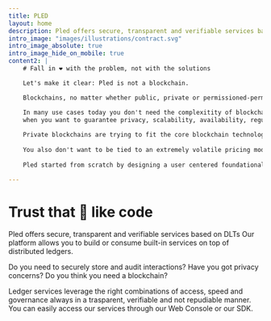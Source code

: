 ```yaml
---
title: PLED
layout: home
description: Pled offers secure, transparent and verifiable services based on DLTs.
intro_image: "images/illustrations/contract.svg"
intro_image_absolute: true
intro_image_hide_on_mobile: true
content2: |
    # Fall in ❤️ with the problem, not with the solutions

    Let's make it clear: Pled is not a blockchain.

    Blockchains, no matter whether public, private or permissioned-permissionless, are a speicific form of DLTs that have specific requirements and constraints. Blockchains are solutions to a class of problem that requires transparency, security and incentive mechanisms.  

    In many use cases today you don't need the complexitity of blockchains to tackle trust-related problems and sometimes you should not use it especially when you have 
    when you want to guarantee privacy, scalability, availability, regulatory and jurisdctional constraints. 
    
    Private blockchains are trying to fit the core blockchain technology into larger and diverse class of problems.
    
    You also don't want to be tied to an extremely volatile pricing model using public blockchains or locked in a complicated technology. 
    
    Pled started from scratch by designing a user centered foundational technology easy to audit and intepret for everyone!   

---
```


# Trust that 👀 like code

Pled offers secure, transparent and verifiable services based on DLTs 
Our platform allows you to build or consume built-in services on top of distributed ledgers.  

Do you need to securely store and audit interactions? Have you got privacy concerns? Do you think you need a blockchain?

Ledger services leverage the right combinations of access, speed and governance always in a trasparent, verifiable and not repudiable manner. You can easily access our services through our Web Console or our SDK.

